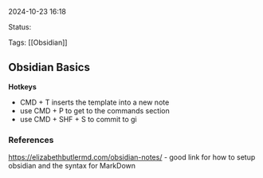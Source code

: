 
2024-10-23 16:18

Status:

Tags: [[Obsidian]] 

## Obsidian Basics

**Hotkeys** 
- CMD + T inserts the template into a new note
- use CMD + P to get to the commands section
- use CMD + SHF + S to commit to gi

### References
https://elizabethbutlermd.com/obsidian-notes/ - good link for how to setup obsidian and the syntax for MarkDown
